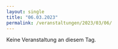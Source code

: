 ```yaml
---
layout: single
title: "06.03.2023"
permalink: /veranstaltungen/2023/03/06/
---
```


Keine Veranstaltung an diesem Tag.
